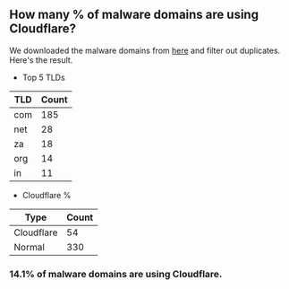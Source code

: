 ## How many % of malware domains are using Cloudflare?


We downloaded the malware domains from [here](https://urlhaus.abuse.ch) and filter out duplicates.
Here's the result.


[//]: # (start replacement)


- Top 5 TLDs

| TLD | Count |
| --- | --- |
| com | 185 |
| net | 28 |
| za | 18 |
| org | 14 |
| in | 11 |


- Cloudflare %

| Type | Count |
| --- | --- |
| Cloudflare | 54 |
| Normal | 330 |


### 14.1% of malware domains are using Cloudflare.